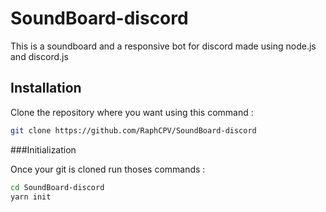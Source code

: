 # SoundBoard-discord
This is a soundboard and a responsive bot for discord made using node.js and discord.js

## Installation 

Clone the repository where you want using this command : 
```bash
git clone https://github.com/RaphCPV/SoundBoard-discord
```
###Initialization 

Once your git is cloned run thoses commands : 
```bash 
cd SoundBoard-discord
yarn init
```
